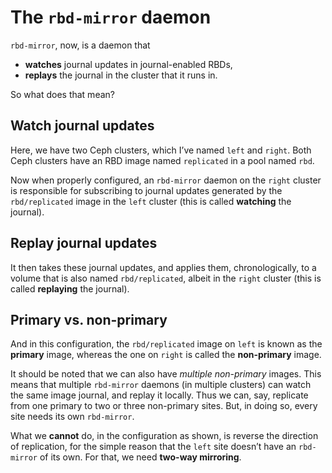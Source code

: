 # The `rbd-mirror` daemon

<!-- Note -->
`rbd-mirror`, now, is a daemon that

* **watches** journal updates in journal-enabled RBDs,
* **replays** the journal in the cluster that it runs in.

So what does that mean?


<!-- .slide: data-background-image="images/watch.svg" data-background-size="contain" -->
## Watch journal updates <!-- .element: class="hidden" -->

<!-- Note --> 
Here, we have two Ceph clusters, which I’ve named `left` and
`right`. Both Ceph clusters have an RBD image named `replicated` in a
pool named `rbd`.

Now when properly configured, an `rbd-mirror` daemon on the `right`
cluster is responsible for subscribing to journal updates generated by
the `rbd/replicated` image in the `left` cluster (this is called
**watching** the journal).


<!-- .slide: data-background-image="images/replay.svg" data-background-size="contain" -->
## Replay journal updates <!-- .element: class="hidden" -->

<!-- Note --> 
It then takes these journal updates, and applies them,
chronologically, to a volume that is also named `rbd/replicated`,
albeit in the `right` cluster (this is called **replaying** the journal).


<!-- .slide: data-background-image="images/primary.svg" data-background-size="contain" -->
## Primary vs. non-primary <!-- .element: class="hidden" -->

<!-- Note --> 
And in this configuration, the `rbd/replicated` image on `left` is
known as the **primary** image, whereas the one on `right` is called
the **non-primary** image.

It should be noted that we can also have *multiple non-primary*
images. This means that multiple `rbd-mirror` daemons (in multiple
clusters) can watch the same image journal, and replay it
locally. Thus we can, say, replicate from one primary to two or three
non-primary sites. But, in doing so, every site needs its own
`rbd-mirror`.

What we **cannot** do, in the configuration as shown, is reverse the
direction of replication, for the simple reason that the `left` site
doesn’t have an `rbd-mirror` of its own. For that, we need **two-way
mirroring**.
